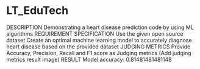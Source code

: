 # LT_EduTech


DESCRIPTION
Demonstrating a heart disease prediction code by using ML algorithms
REQUIREMENT SPECIFICATION
Use the given open source dataset 
Create an optimal machine learning model to accurately diagnose heart disease based on the provided dataset
JUDGING METRICS
Provide Accuracy, Precision, Recall and F1 score as Judging metrics (Add judging metrics result image) 
RESULT
Model accuracy: 0.81481481481148


